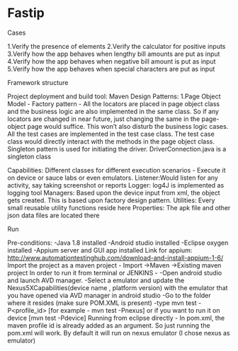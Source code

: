 # Fastip


Cases 



1.Verify the presence of elements
2.Verify the calculator for positive inputs
3.Verify how the app behaves when lengthy bill amounts are put as input
4.Verify how the app behaves when negative bill amount is put as input
5.Verify how the app behaves when special characters are put as input



Framework structure



Project deployment and build tool: Maven
Design Patterns: 1.Page Object Model - Factory pattern - All the locators are placed in page object class and the business logic are also implemented in the same class. So if any locators are changed in near future, just changing the same in the page-object page would suffice. This won’t also disturb the business logic cases. All the test cases are implemented in the test case class. The test case class would directly interact with the methods in the page object class. Singleton pattern is used for initiating the driver. DriverConnection.java is a singleton class

Capabilities: Different classes for different execution scenarios - Execute it on device or sauce labs or even emulators.
Listener:Would listen for any activity, say taking screenshot or reports
Logger: log4J is implemented as logging tool
Managers: Based upon the device input from xml, the object gets created. This is based upon factory design pattern. 
Utilities: Every small reusable  utility functions reside here
Properties: The apk file and other json data files are located there


Run


Pre-conditions:
-Java 1.8 installed
 -Android studio installed
-Eclipse oxygen installed
-Appium server and GUI app installed 
Link for appium: http://www.automationtestinghub.com/download-and-install-appium-1-6/
Import the project as a maven project - Import ->Maven ->Existing maven project
In order to run it from terminal or JENKINS - 
-Open android studio and launch AVD manager. 
-Select a emulator and update the Nexus5XCapabilities(device name , platform version) with the emulator that you have opened via AVD manager in android studio
-Go to the folder where it resides (make sure POM.XML is present)
-type mvn test -P<profile_id>  [for example - mvn test -Pnexus] or if you want to run it on device  [mvn test -Pdevice]
Running from eclipse directly - 
In pom.xml, the maven profile id is already added as an argument. So just running the pom.xml will work. By default it will run on nexus emulator (I chose nexus as emulator)
